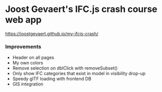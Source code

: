 # Joost Gevaert's IFC.js crash course web app
https://joostgevaert.github.io/my-ifcjs-crash/

### Improvements
* Header on all pages
* My own colors
* Remove selection on dblClick with removeSubset()
* Only show IFC categories that exist in model in visibility drop-up
* Speedy glTF loading with frontend DB
* GIS integration
